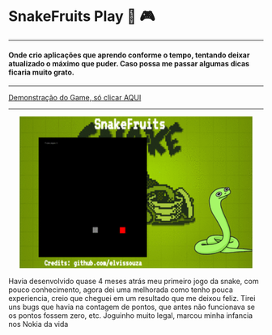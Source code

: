 # SnakeFruits Play 👾 🎮

---

#### Onde crio aplicações que aprendo conforme o tempo, tentando deixar atualizado o máximo que puder. Caso possa me passar algumas dicas ficaria muito grato.


---

[Demonstração do Game, só clicar AQUI](https://elvissouza.github.io/Snake-game/)   

---

<p align="center">
  <img width="460" height="300" src ="https://raw.githubusercontent.com/elvissouza/Snake-game/master/assets/gifOfGame.gif">
</p>
Havia desenvolvido quase 4 meses atrás meu primeiro jogo da snake, com pouco conhecimento, agora dei uma melhorada como tenho pouca    experiencia, creio que cheguei em um resultado que me deixou feliz.  
Tirei uns bugs que havia na contagem de pontos, que antes não funcionava se os pontos fossem zero, etc.  
Joguinho muito legal, marcou minha infancia nos Nokia da vida

